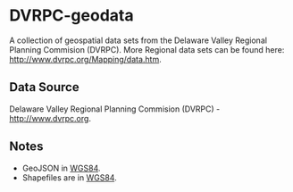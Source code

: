 # DVRPC-geodata

A collection of geospatial data sets from the Delaware Valley Regional Planning Commision (DVRPC).
More Regional data sets can be found here: http://www.dvrpc.org/Mapping/data.htm.

## Data Source

Delaware Valley Regional Planning Commision (DVRPC) - http://www.dvrpc.org.

## Notes

* GeoJSON in [WGS84](http://spatialreference.org/ref/epsg/4326/).
* Shapefiles are in [WGS84](http://spatialreference.org/ref/epsg/4326/).
